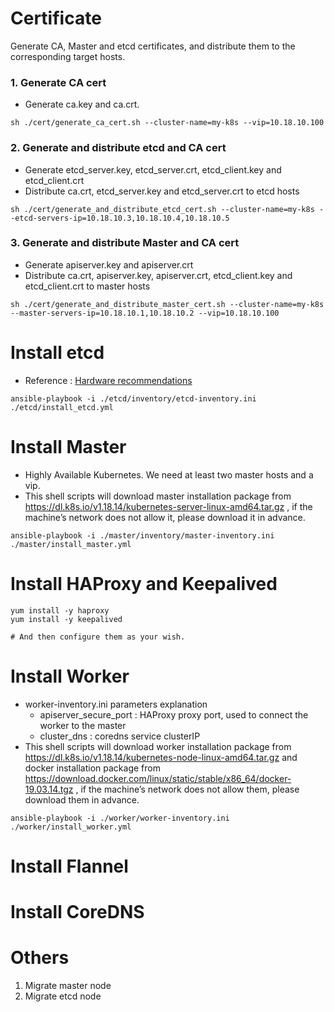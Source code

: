 # Certificate

Generate CA, Master and etcd certificates, and distribute them to the corresponding target hosts.

### 1. Generate CA cert

- Generate ca.key and ca.crt. 

```
sh ./cert/generate_ca_cert.sh --cluster-name=my-k8s --vip=10.18.10.100
```

### 2. Generate and distribute etcd and CA cert

- Generate etcd_server.key, etcd_server.crt, etcd_client.key and etcd_client.crt
- Distribute ca.crt, etcd_server.key and etcd_server.crt to etcd hosts

```
sh ./cert/generate_and_distribute_etcd_cert.sh --cluster-name=my-k8s --etcd-servers-ip=10.18.10.3,10.18.10.4,10.18.10.5
```

### 3. Generate and distribute Master and CA cert

- Generate apiserver.key and apiserver.crt
- Distribute ca.crt, apiserver.key, apiserver.crt, etcd_client.key and etcd_client.crt to master hosts
```
sh ./cert/generate_and_distribute_master_cert.sh --cluster-name=my-k8s --master-servers-ip=10.18.10.1,10.18.10.2 --vip=10.18.10.100
```


# Install etcd

- Reference : [Hardware recommendations](https://etcd.io/docs/v3.3/op-guide/hardware/)

```
ansible-playbook -i ./etcd/inventory/etcd-inventory.ini ./etcd/install_etcd.yml
```


# Install Master

- Highly Available Kubernetes. We need at least two master hosts and a vip.
- This shell scripts will download master installation package from https://dl.k8s.io/v1.18.14/kubernetes-server-linux-amd64.tar.gz , if the machine’s network does not allow it, please download it in advance.

```
ansible-playbook -i ./master/inventory/master-inventory.ini ./master/install_master.yml
```


# Install HAProxy and Keepalived

```
yum install -y haproxy
yum install -y keepalived

# And then configure them as your wish.
```


# Install Worker

- worker-inventory.ini parameters explanation
	- apiserver_secure_port : HAProxy proxy port, used to connect the worker to the master
	- cluster_dns : coredns service clusterIP
- This shell scripts will download worker installation package from https://dl.k8s.io/v1.18.14/kubernetes-node-linux-amd64.tar.gz and docker installation package from https://download.docker.com/linux/static/stable/x86_64/docker-19.03.14.tgz , if the machine’s network does not allow them, please download them in advance.


```
ansible-playbook -i ./worker/worker-inventory.ini ./worker/install_worker.yml
```

# Install Flannel

# Install CoreDNS

# Others

1. Migrate master node
2. Migrate etcd node




